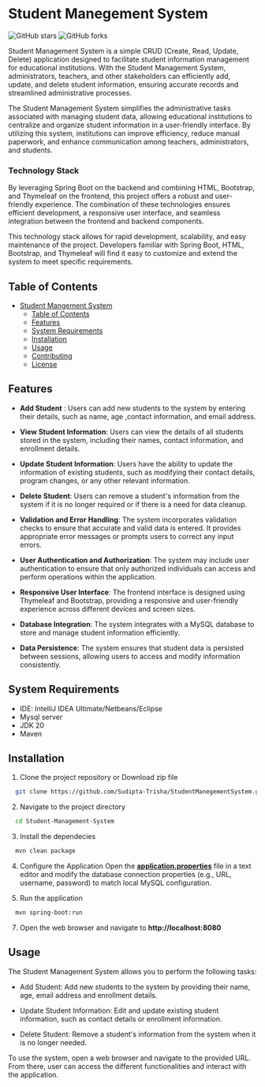 # Student Manegement System

![GitHub stars](https://img.shields.io/github/stars/Sudipta-Trisha/StudentManagementSystem)  ![GitHub forks](https://img.shields.io/github/forks/Sudipta-Trisha/StudentManagementSystem)

Student Management System is a simple CRUD (Create, Read, Update, Delete) application designed to facilitate student information management for educational institutions. With the Student Management System, administrators, teachers, and other stakeholders can efficiently add, update, and delete student information, ensuring accurate records and streamlined administrative processes.

The Student Management System simplifies the administrative tasks associated with managing student data, allowing educational institutions to centralize and organize student information in a user-friendly interface. By utilizing this system, institutions can improve efficiency, reduce manual paperwork, and enhance communication among teachers, administrators, and students.

### Technology Stack
  
By leveraging Spring Boot on the backend and combining HTML, Bootstrap, and Thymeleaf on the frontend, this project offers a robust and user-friendly experience. The combination of these technologies ensures efficient development, a responsive user interface, and seamless integration between the frontend and backend components.

This technology stack allows for rapid development, scalability, and easy maintenance of the project. Developers familiar with Spring Boot, HTML, Bootstrap, and Thymeleaf will find it easy to customize and extend the system to meet specific requirements.


## Table of Contents

* [Student Mangement System](#student-management-system)
   * [Table of Contents](#table-of-contents)
   * [Features](#features)
   * [System Requirements](#system-requirements)
   * [Installation](#installation)
   * [Usage](#usage)
   * [Contributing](#contributing)
   * [License](#license)
 
## Features

* <strong>Add Student</strong> : Users can add new students to the system by entering their details, such as name, age ,contact information, and email address.

* <strong>View Student Information</strong>: Users can view the details of all students stored in the system, including their names, contact information, and enrollment details.

* <strong>Update Student Information</strong>: Users have the ability to update the information of existing students, such as modifying their contact details, program changes, or any other relevant information.

* <strong>Delete Student</strong>: Users can remove a student's information from the system if it is no longer required or if there is a need for data cleanup.

* <strong>Validation and Error Handling</strong>: The system incorporates validation checks to ensure that accurate and valid data is entered. It provides appropriate error messages or prompts users to correct any input errors.

* <strong>User Authentication and Authorization</strong>: The system may include user authentication to ensure that only authorized individuals can access and perform operations within the application.

* <strong>Responsive User Interface</strong>: The frontend interface is designed using Thymeleaf and Bootstrap, providing a responsive and user-friendly experience across different devices and screen sizes.

* <strong>Database Integration</strong>: The system integrates with a MySQL database to store and manage student information efficiently.

* <strong>Data Persistence</strong>: The system ensures that student data is persisted between sessions, allowing users to access and modify information consistently.

## System Requirements

* IDE: IntelliJ IDEA Ultimate/Netbeans/Eclipse
* Mysql server
* JDK 20
* Maven

## Installation

1. Clone the project repository or Download zip file

```bash
  git clone https://github.com/Sudipta-Trisha/StudentManegementSystem.git
```

 2. Navigate to the project directory
``` bash
  cd Student-Management-System
```

3. Install the dependecies
```bash
  mvn clean package
```

4. Configure the Application
    Open the [**application.properties**](Student-Management-System/src/main/resources/application.properties) file in a text editor and modify the database connection properties (e.g., URL, username, password) to match local MySQL configuration. 

6. Run the application
```bash
  mvn spring-boot:run
```

7. Open the web browser and navigate to **http://localhost:8080**

## Usage

The Student Management System allows you to perform the following tasks:

- Add Student: Add new students to the system by providing their name, age, email address and enrollment details.

- Update Student Information: Edit and update existing student information, such as contact details or enrollment information.

- Delete Student: Remove a student's information from the system when it is no longer needed.

To use the system, open a web browser and navigate to the provided URL. From there, user can access the different functionalities and interact with the application.

## 






